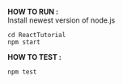 **HOW TO RUN :<br>**
  Install newest version of node.js<br>
  ```
  cd ReactTutorial 
  npm start 
  ```

**HOW TO TEST :**
 
 ```npm test```
